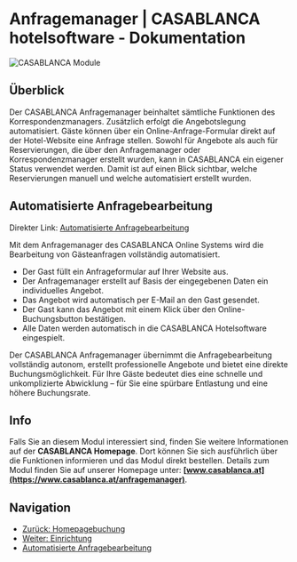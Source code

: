 # Anfragemanager | CASABLANCA hotelsoftware - Dokumentation

![CASABLANCA Module](https://docs.casablanca.at/assets/images/Anfragemanager-ba8c4ef7812a0125fa3787ea076fbbaf.png "CASABLANCA Anfragemanager")

## Überblick

Der CASABLANCA Anfragemanager beinhaltet sämtliche Funktionen des Korrespondenzmanagers. Zusätzlich erfolgt die Angebotslegung automatisiert. Gäste können über ein Online-Anfrage-Formular direkt auf der Hotel-Website eine Anfrage stellen. Sowohl für Angebote als auch für Reservierungen, die über den Anfragemanager oder Korrespondenzmanager erstellt wurden, kann in CASABLANCA ein eigener Status verwendet werden. Damit ist auf einen Blick sichtbar, welche Reservierungen manuell und welche automatisiert erstellt wurden.

## Automatisierte Anfragebearbeitung

Direkter Link: [Automatisierte Anfragebearbeitung](https://docs.casablanca.at/cloud/module/query/#automatisierte-anfragebearbeitung "Direkter Link zu Automatisierte Anfragebearbeitung")

Mit dem Anfragemanager des CASABLANCA Online Systems wird die Bearbeitung von Gästeanfragen vollständig automatisiert.

* Der Gast füllt ein Anfrageformular auf Ihrer Website aus.
* Der Anfragemanager erstellt auf Basis der eingegebenen Daten ein individuelles Angebot.
* Das Angebot wird automatisch per E-Mail an den Gast gesendet.
* Der Gast kann das Angebot mit einem Klick über den Online-Buchungsbutton bestätigen.
* Alle Daten werden automatisch in die CASABLANCA Hotelsoftware eingespielt.

Der CASABLANCA Anfragemanager übernimmt die Anfragebearbeitung vollständig autonom, erstellt professionelle Angebote und bietet eine direkte Buchungsmöglichkeit. Für Ihre Gäste bedeutet dies eine schnelle und unkomplizierte Abwicklung – für Sie eine spürbare Entlastung und eine höhere Buchungsrate.

## Info

Falls Sie an diesem Modul interessiert sind, finden Sie weitere Informationen auf der **CASABLANCA Homepage**. Dort können Sie sich ausführlich über die Funktionen informieren und das Modul direkt bestellen. Details zum Modul finden Sie auf unserer Homepage unter: **[www.casablanca.at](https://www.casablanca.at/anfragemanager)**.

## Navigation

* [Zurück: Homepagebuchung](https://docs.casablanca.at/cloud/module/homepage/)
* [Weiter: Einrichtung](https://docs.casablanca.at/cloud/module/query/config)
* [Automatisierte Anfragebearbeitung](https://docs.casablanca.at/cloud/module/query/#automatisierte-anfragebearbeitung)